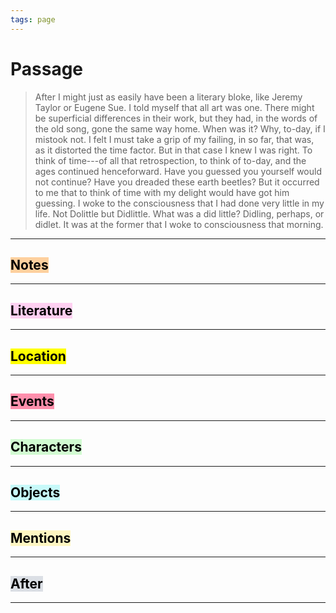 ```yaml
---
tags: page
---
```


# Passage
> After I might just as easily have been a literary bloke, like Jeremy Taylor or Eugene Sue. I told myself that all art was one. There might be superficial differences in their work, but they had, in the words of the old song, gone the same way home. When was it? Why, to-day, if I mistook not. I felt I must take a grip of my failing, in so far, that was, as it distorted the time factor. But in that case I knew I was right. To think of time---of all that retrospection, to think of to-day, and the ages continued henceforward. Have you guessed you yourself would not continue? Have you dreaded these earth beetles? But it occurred to me that to think of time with my delight would have got him guessing. I woke to the consciousness that I had done very little in my life. Not Dolittle but Didlittle. What was a did little? Didling, perhaps, or didlet. It was at the former that I woke to consciousness that morning.
---
## <mark style="background: #FFB86CA6;">Notes</mark>
---


## <mark style="background: #FFB8EBA6;">Literature</mark>
---

## <mark class="hltr-purple">Location</mark>
---

## <mark style="background: #FF5582A6;">Events</mark>
---

## <mark style="background: #BBFABBA6;">Characters</mark>
---

## <mark style="background: #ABF7F7A6;">Objects</mark>
---

## <mark style="background: #FFF3A3A6;">Mentions</mark>
---

## <mark style="background: #CACFD9A6;">After</mark>
---
